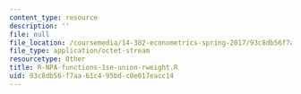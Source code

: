 ```yaml
---
content_type: resource
description: ''
file: null
file_location: /coursemedia/14-382-econometrics-spring-2017/93c8db56f7aa61c495bdc0e017eacc14_R-NPA-functions-1se-union-rweight.R
file_type: application/octet-stream
resourcetype: Other
title: R-NPA-functions-1se-union-rweight.R
uid: 93c8db56-f7aa-61c4-95bd-c0e017eacc14
---
```

